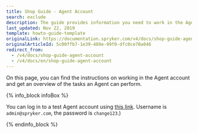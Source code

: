 ```yaml
---
title: Shop Guide - Agent Account
search: exclude
description: The guide provides information you need to work in the Agent account.
last_updated: Nov 22, 2019
template: howto-guide-template
originalLink: https://documentation.spryker.com/v4/docs/shop-guide-agent-account
originalArticleId: 5c00ffb7-1e39-489e-99f0-dfc0ce70a046
redirect_from:
  - /v4/docs/shop-guide-agent-account
  - /v4/docs/en/shop-guide-agent-account
---
```



On this page, you can find the instructions on working in the Agent account and get an overview of the tasks an Agent can perform.

{% info_block infoBox %}

You can log in to a test Agent account using [this link](http://www.b2b.demo-spryker.com/agent/login). Username is `admin@spryker.com`, the password is `change123`.)

{% endinfo_block %}
